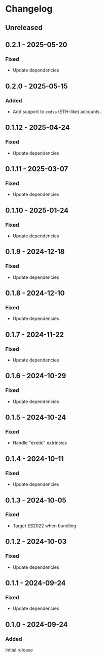 # Changelog

## Unreleased

## 0.2.1 - 2025-05-20

### Fixed

- Update dependencies

## 0.2.0 - 2025-05-15

### Added

- Add support to `ecdsa` (ETH-like) accounts.

## 0.1.12 - 2025-04-24

### Fixed

- Update dependencies

## 0.1.11 - 2025-03-07

### Fixed

- Update dependencies

## 0.1.10 - 2025-01-24

### Fixed

- Update dependencies

## 0.1.9 - 2024-12-18

### Fixed

- Update dependencies

## 0.1.8 - 2024-12-10

### Fixed

- Update dependencies

## 0.1.7 - 2024-11-22

### Fixed

- Update dependencies

## 0.1.6 - 2024-10-29

### Fixed

- Update dependencies

## 0.1.5 - 2024-10-24

### Fixed

- Handle "exotic" extrinsics

## 0.1.4 - 2024-10-11

### Fixed

- Update dependencies

## 0.1.3 - 2024-10-05

### Fixed

- Target ES2022 when bundling

## 0.1.2 - 2024-10-03

### Fixed

- Update dependencies

## 0.1.1 - 2024-09-24

### Fixed

- Update dependencies

## 0.1.0 - 2024-09-24

### Added

Initial release
